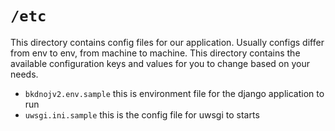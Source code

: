 # `/etc`

This directory contains config files for our application. Usually configs differ from env to env, from machine to machine. This directory contains the available configuration keys and values for you to change based on your needs.

- `bkdnojv2.env.sample` this is environment file for the django application to run
- `uwsgi.ini.sample` this is the config file for uwsgi to starts

